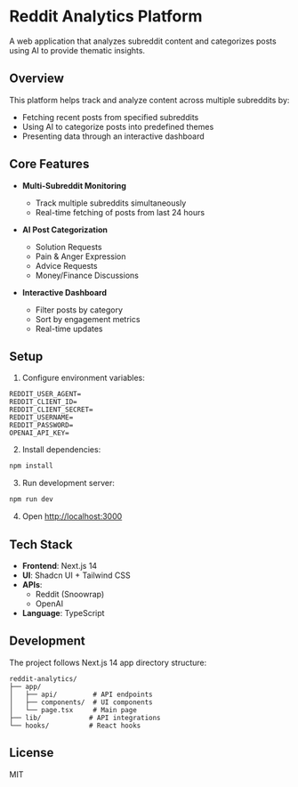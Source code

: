 # Reddit Analytics Platform

A web application that analyzes subreddit content and categorizes posts using AI to provide thematic insights.

## Overview

This platform helps track and analyze content across multiple subreddits by:

- Fetching recent posts from specified subreddits
- Using AI to categorize posts into predefined themes
- Presenting data through an interactive dashboard

## Core Features

- **Multi-Subreddit Monitoring**

  - Track multiple subreddits simultaneously
  - Real-time fetching of posts from last 24 hours

- **AI Post Categorization**

  - Solution Requests
  - Pain & Anger Expression
  - Advice Requests
  - Money/Finance Discussions

- **Interactive Dashboard**
  - Filter posts by category
  - Sort by engagement metrics
  - Real-time updates

## Setup

1. Configure environment variables:

```env
REDDIT_USER_AGENT=
REDDIT_CLIENT_ID=
REDDIT_CLIENT_SECRET=
REDDIT_USERNAME=
REDDIT_PASSWORD=
OPENAI_API_KEY=
```

2. Install dependencies:

```bash
npm install
```

3. Run development server:

```bash
npm run dev
```

4. Open [http://localhost:3000](http://localhost:3000)

## Tech Stack

- **Frontend**: Next.js 14
- **UI**: Shadcn UI + Tailwind CSS
- **APIs**:
  - Reddit (Snoowrap)
  - OpenAI
- **Language**: TypeScript

## Development

The project follows Next.js 14 app directory structure:

```
reddit-analytics/
├── app/
│   ├── api/         # API endpoints
│   ├── components/  # UI components
│   └── page.tsx     # Main page
├── lib/            # API integrations
└── hooks/          # React hooks
```

## License

MIT
